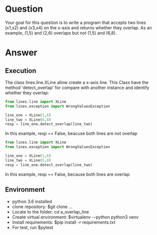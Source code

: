 # Question
Your goal for this question is to write a program that accepts two lines (x1,x2) and (x3,x4) on the x-axis and returns whether they overlap. As an example, (1,5) and (2,6) overlaps but not (1,5) and (6,8).

# Answer

## Execution

The class lines.line.XLine allow create a x-axis line. This Class have the method 'detect_overlap' for compare with another instance and identify whether they overlap:

```python
from lines.line import XLine
from lines.exception import WrongValuesException

line_one = XLine(1,6)
line_two = XLine(6,8)
resp = line_one.detect_overlap(line_two)

```
 In this example, resp == False, beacuse both lines are not overlap

 ```python
from lines.line import XLine
from lines.exception import WrongValuesException

line_one = XLine(1,6)
line_two = XLine(5,8)
resp = line_one.detect_overlap(line_two)

```

In this example, resp == False, because both lines are overlap

## Environment

- python 3.6 installed
- clone repository: $git clone ...
- Locate to the folder: cd a_overlap_line
- Create virtual environment: $virtualenv --python python3 venv
- Install requirements: $pip install -r requirements.txt
- For test, run $pytest

